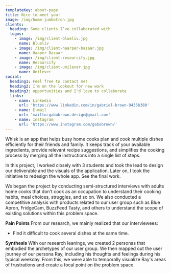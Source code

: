 ```yaml
---
templateKey: about-page
title: Nice to meet you!
image: /img/home-jumbotron.jpg
clients:
  heading: Some clients I’ve collaborated with
  logos:
    - image: /img/client-blueliv.jpg
      name: Blueliv
    - image: /img/client-haarper-bazaar.jpg
      name: Haaper Bazaar
    - image: /img/client-resourcify.jpg
      name: Recourcify
    - image: /img/client-unilever.jpg
      name: Unilever
social:
  heading1: Feel free to contact me!
  heading2: I'm on the lookout for new work
  heading3: opportunities and I'd love to collaborate
  links:
    - name: Linkedin
      url: 'https://www.linkedin.com/in/gabriel-brown-9435b380'
    - name: E-mail
      url: 'mailto:gabobrown.design@gmail.com'
    - name: Instagram
      url: 'https://www.instagram.com/gabobrown/'
---
```

Whisk is an app that helps busy home cooks plan and cook multiple dishes efficiently for their friends and family. It keeps track of your available ingredients, provide relevant recipe suggestions, and simplifies the cooking process by merging all the instructions into a single list of steps.

In this project, I worked closely with 3 students and took the lead to design our deliverable and the visuals of the application. Later on, I took the initiative to redesign the whole app. See the final work.


We began the project by conducting semi-structured interviews with adults home cooks that don’t cook as an occupation to understand their cooking habits, meal choices, struggles, and so on. We also conducted a competitive analysis with products related to our user group such as Blue Apron, FridgeCam, BuzzFeed Tasty, and others to understand the scope of existing solutions within this problem space.

**Pain Points**
From our research, we mainly realized that our interviewees:

* Find it difficult to cook several dishes at the same time.

**Synthesis**
With our research leanings, we created 2 personas that embodied the archetypes of our user group. We then mapped out the user journey of our persona Ray, including his thoughts and feelings during his typical weekday. From this, we were able to temporally visualize Ray's areas of frustrations and create a focal point on the problem space.
